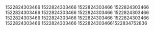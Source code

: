 1522824303466
1522824303466
1522824303466
1522824303466
1522824303466
1522824303466
1522824303466
1522824303466
1522824303466
1522824303466
1522824303466
1522824303466
1522824303466
1522824303466
15228243034661522834752836
